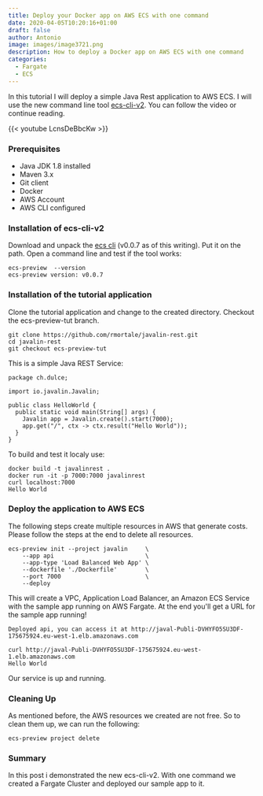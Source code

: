 ```yaml
---
title: Deploy your Docker app on AWS ECS with one command
date: 2020-04-05T10:20:16+01:00
draft: false
author: Antonio
image: images/image3721.png
description: How to deploy a Docker app on AWS ECS with one command
categories: 
  - Fargate
  - ECS
---
```


In this tutorial I will deploy a simple Java Rest application to AWS ECS. I will use the new command line tool [ecs-cli-v2](https://github.com/aws/amazon-ecs-cli-v2). You can follow the video or continue reading.

{{< youtube LcnsDeBbcKw >}}

### Prerequisites
* Java JDK 1.8 installed
* Maven 3.x
* Git client
* Docker
* AWS Account
* AWS CLI configured


### Installation of ecs-cli-v2
Download and unpack the [ecs cli](https://github.com/aws/amazon-ecs-cli-v2/releases) (v0.0.7 as of this writing). Put it on the path. Open a command line and test if the tool works:

    ecs-preview  --version
    ecs-preview version: v0.0.7


### Installation of the tutorial application
Clone the tutorial application and change to the created directory. Checkout the ecs-preview-tut branch.
    
    git clone https://github.com/rmortale/javalin-rest.git
    cd javalin-rest
    git checkout ecs-preview-tut

This is a simple Java REST Service:

    package ch.dulce;

    import io.javalin.Javalin;

    public class HelloWorld {
      public static void main(String[] args) {
        Javalin app = Javalin.create().start(7000);
        app.get("/", ctx -> ctx.result("Hello World"));
      }
    }

To build and test it localy use:

    docker build -t javalinrest .
    docker run -it -p 7000:7000 javalinrest
    curl localhost:7000
    Hello World

### Deploy the application to AWS ECS
The following steps create multiple resources in AWS that generate costs. Please follow the steps at the end to delete all resources.

    ecs-preview init --project javalin     \
        --app api                          \
        --app-type 'Load Balanced Web App' \
        --dockerfile './Dockerfile'        \
        --port 7000                        \
        --deploy

This will create a VPC, Application Load Balancer, an Amazon ECS Service with the sample app running on AWS Fargate. At the end you'll get a URL for the sample app running!

    Deployed api, you can access it at http://javal-Publi-DVHYFO5SU3DF-175675924.eu-west-1.elb.amazonaws.com

    curl http://javal-Publi-DVHYFO5SU3DF-175675924.eu-west-1.elb.amazonaws.com
    Hello World

Our service is up and running.

### Cleaning Up
As mentioned before, the AWS resources we created are not free. So to clean them up, we can run the following:

    ecs-preview project delete

### Summary
In this post i demonstrated the new ecs-cli-v2. With one command we created a Fargate Cluster and deployed our sample app to it.

